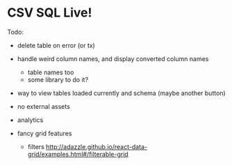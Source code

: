 # CSV SQL Live!

Todo:

- delete table on error (or tx)
- handle weird column names, and display converted column names
  - table names too
  - some library to do it?
- way to view tables loaded currently and schema (maybe another button)

- no external assets
- analytics
- fancy grid features
  - filters http://adazzle.github.io/react-data-grid/examples.html#/filterable-grid
